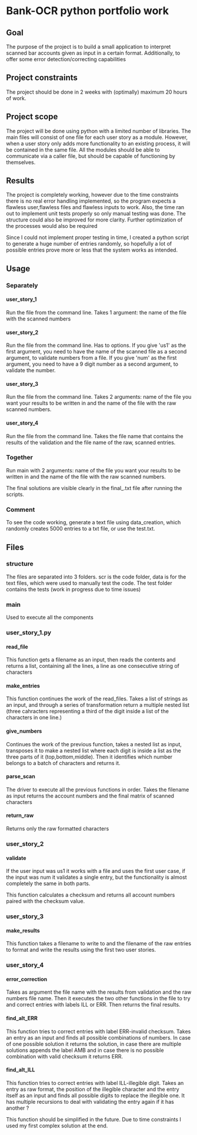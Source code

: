 # Bank-OCR python portfolio work
## Goal
The purpose of the project is to build a small application to interpret scanned bar accounts given as input in a certain format.
Additionally, to offer some error detection/correcting capabilities

## Project constraints
The project should be done in 2 weeks with (optimally) maximum 20 hours of work.

## Project scope
The project will be done using python with a limited number of libraries.
The main files will consist of one file for each user story as a module.
However, when a user story only adds more functionality to an existing process,
it will be contained in the same file. All the modules should be able to communicate via a caller file, but should be capable of functioning by themselves.

## Results
The project is completely working, however due to the time constraints there is no real error handling implemented,
so the program expects a flawless user,flawless files and flawless inputs to work. Also, the time ran out to implement unit tests
properly so only manual testing was done. The structure could also be improved for more clarity. Further optimization
of the processes would also be required

Since I could not implement proper testing in time, I created a python script to generate a huge number of entries randomly, so hopefully
a lot of possible entries prove more or less that the system works as intended.

## Usage 
### Separately
#### user_story_1
Run the file from the command line. Takes 1 argument: the name of the file with the scanned numbers
#### user_story_2
Run the file from the command line. Has to options. If you give 'us1' as the first argument,
you need to have the name of the scanned file as a second argument, to validate numbers from a file.
If you give 'num' as the first argument,
you need to have a 9 digit number as a second argument, to validate the number.
#### user_story_3
Run the file from the command line. Takes 2 arguments: name of the file you want your results to be written in and the name
of the file with the raw scanned numbers.
#### user_story_4
Run the file from the command line. Takes the file name that contains the results of the validation and the file name of the raw, scanned entries.

### Together
Run main with 2 arguments: name of the file you want your results to be written in and the name
of the file with the raw scanned numbers.

The final solutions are visible clearly in the final_<yourfile>.txt file after running the scripts.


### Comment
To see the code working, generate a text file using data_creation, which randomly creates 5000 entries to a txt file, or use the test.txt.

## Files
### structure
The files are separated into 3 folders. scr is the code folder, data is for the text files, which were used to
manually test the code.
The test folder contains the tests (work in progress due to time issues)
### main
Used to execute all the components

### user_story_1.py

#### read_file
This function gets a filename as an input, then reads the contents and returns a list, containing all the lines,
a line as one consecutive string of characters

#### make_entries
This function continues the work of the read_files. Takes a list of strings as an input, and through a series of
transformation return a multiple nested list (three cahracters representing a third of the digit inside a list
of the characters in one line.)

#### give_numbers
Continues the work of the previous function, takes a nested list as input, transposes it to make a nested list 
where each digit is inside a list as the three parts of it (top,bottom,middle). Then it identifies which number belongs
to a batch of characters and returns it.

#### parse_scan
The driver to execute all the previous functions in order. Takes the filename as input returns the account numbers
and the final matrix of scanned characters

#### return_raw
Returns only the raw formatted characters

### user_story_2

#### validate
If the user input was us1 it works with a file and uses the first user case, if the input was num it validates a 
single entry, but the functionality is almost completely the same in both parts.

This function calculates a checksum and returns all account numbers paired with the checksum value.

### user_story_3

#### make_results
This function takes a filename to write to and the filename of the raw entries to format and write the results using the first two user stories.

### user_story_4

#### error_correction
Takes as argument the file name with the results from validation and the raw numbers file name.
Then it executes the two other functions in the file to try and correct  entries with labels ILL or ERR. Then returns the final results.

#### find_alt_ERR
This function tries to correct entries with label ERR-invalid checksum. Takes an entry as an input and finds all possible combinations of numbers.
In case of one possible solution it returns the solution, in case there are multiple solutions appends the label AMB and in case
there is no possible combination with valid checksum it returns ERR.

#### find_alt_ILL
This function tries to correct entries with label ILL-illegible digit. Takes an entry as raw format, the position of the illegible character and the entry itself as an input and finds all possible digits to replace the illegible one.
It has multiple recursions to deal with validating the entry again if it has another ?

This function should be simplified in the future. Due to time constraints I used my first complex solution at the end.




